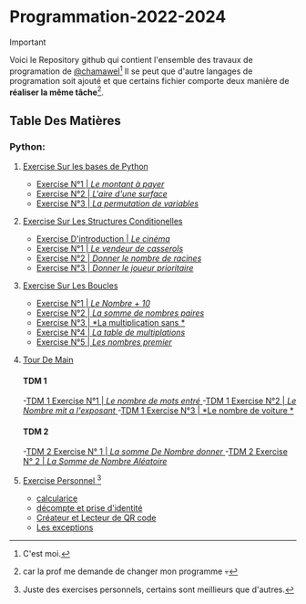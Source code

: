 # Programmation-2022-2024

>[!IMPORTANT]
>Voici le Repository github qui contient l'ensemble 
>des travaux de  programation de [@chamawel](https://github.com/chamawel)[^1]
>Il se peut que d'autre langages de programation soit ajouté
>et que certains fichier comporte deux manière de __réaliser la même tâche__[^2].

## Table Des Matières

### Python: 

1. [Exercise Sur les bases de Python               ](Exercises/Les-bases/) 
    - [Exercise N°1 | *Le montant à payer*         ](Exercises/Les-bases/ex-1p4.py)
    - [Exercise N°2 | *L'aire d'une surface*       ](Exercises/Les-bases/ex-2p5.py)
    - [Exercise N°3 | *La permutation de variables*](Exercises/Les-bases/ex-3p5.py)

2. [Exercise Sur Les Structures Conditionelles                  ](Exercises/Struct-condi/) 
    - [Exercise D'introduction | *Le cinéma*                    ](Exercises/Struct-condi/ex-cine.py)
    - [Exercise N°1            | *Le vendeur de casserols*      ](Exercises/Struct-condi/ex-1p7.py)
    - [Exercise N°2            | *Donner le nombre de racines*  ](Exercises/Struct-condi/ex-2p8.py)
    - [Exercise N°3            | *Donner le joueur prioritaire* ](Exercises/Struct-condi/ex-3p9.py)

3. [Exercise Sur Les Boucles                                    ](Exercises/boucles)
    - [Exercise N°1             | *Le Nombre + 10*              ](Exercises/boucles/ex-1p21.py)
    - [Exercise N°2             | *La somme de nombres paires*  ](Exercises/boucles/ex-2p22.py)
    - [Exercise N°3             | *La multiplication sans *     ](Exercises/Boucles/ex-3p23.py)
    - [Exercise N°4             | *La table de multiplations*   ](Exercises/Boucles/ex-4p24.py)
    - [Exercise N°5             | *Les nombres premier*         ](Exercises/Boucles/ex-5p25.py)

4. [Tour De Main                                                ](Exercises/Tour-de-Main)
    #### TDM 1
    -[TDM 1 Exercise N°1              | *Le nombre de mots entré*     ](Exercises/Tour-de-main/tdm1-ex1p1.py)
    -[TDM 1 Exercise N°2              | *Le Nombre mit a l'exposant*  ](Exercises/Tour-de-main/tdm1-ex2p2.py)
    -[TDM 1 Exercise N°3              | *Le nombre de voiture *       ](Exercises/Tour-de-main/tdm1-ex3p3.py)
    
    #### TDM 2

    -[TDM 2 Exercise N° 1             | *La somme De Nombre donner*                            ](Exercises/Tour-de-main/tdm2-ex1p5.py)
    -[TDM 2 Exercise N° 2             | *La Somme de Nombre Aléatoire*                         ](Exercises/Tour-de-main/tdm2-ex2p6.py)


5. [Exercise Personnel                                          ](Exercises/Personnel/)[^3]                                     
    - [calcularice                                              ](Exercises/Personnel/calculatrice.py)
    - [décompte et prise d'identité                             ](Exercises/Personnel/decompte-identite.py)
    - [Créateur et Lecteur de QR code                           ](Exercises/Personnel/qrcode-scanner.py)
    - [Les exceptions                                           ](Exercises/Personnel/exception.py)



[^1]: C'est moi. 
[^2]: car la prof me demande de changer mon programme 💀
[^3]: Juste des exercises personnels, certains sont meillieurs que d'autres.

